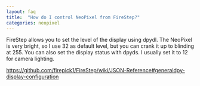 ```yaml
---
layout: faq
title:  "How do I control NeoPixel from FireStep?"
categories: neopixel
---
```

FireStep allows you to set the level of the display using dpydl. The NeoPixel is very bright, so I use
32 as default level, but you can crank it up to blinding at 255. You can also set the display status with
dpyds. I usually set it to 12 for camera lighting.

https://github.com/firepick1/FireStep/wiki/JSON-Reference#generaldpy-display-configuration